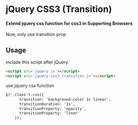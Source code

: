 # jQuery CSS3 (Transition)

#### Extend jquery css function for css3 in Supporting Browsers
Now, only use transition prop

Usage
-----

include this script after jQuery. 

``` html
<script src='jquery.js'></script>
<script src='jquery.css3.transition.js'></script>
```

use jquery css function

``` html
$('.class').css({
	  transition: 'background-color 1s linear',
      transitionDuration: '1s',
      transitionProperty: 'opacity',
	  transitionProperty: 'liner'
    });
```